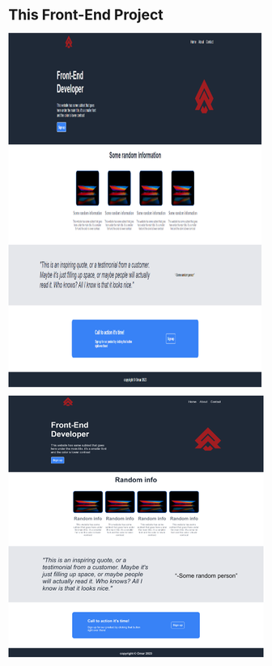 # This Front-End Project
<img src="./imgs/Screenshot.png" width="500" height="700"> 

![Website-screenshoot](./imgs/Screenshot2.png)
